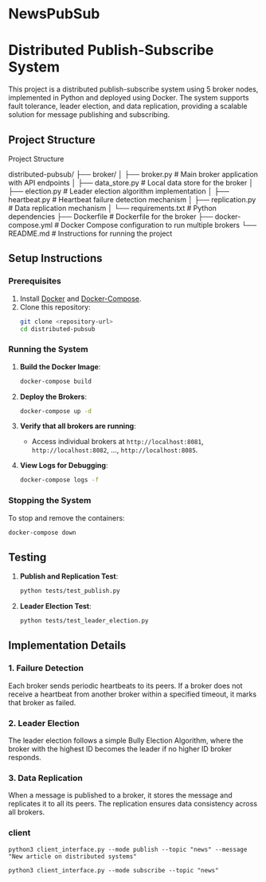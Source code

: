 # NewsPubSub

# Distributed Publish-Subscribe System

This project is a distributed publish-subscribe system using 5 broker nodes, implemented in Python and deployed using Docker. The system supports fault tolerance, leader election, and data replication, providing a scalable solution for message publishing and subscribing.

## **Project Structure**



Project Structure

distributed-pubsub/
├── broker/
│   ├── broker.py                  # Main broker application with API endpoints
│   ├── data_store.py              # Local data store for the broker
│   ├── election.py                # Leader election algorithm implementation
│   ├── heartbeat.py               # Heartbeat failure detection mechanism
│   ├── replication.py             # Data replication mechanism
│   └── requirements.txt           # Python dependencies
├── Dockerfile                     # Dockerfile for the broker
├── docker-compose.yml             # Docker Compose configuration to run multiple brokers
└── README.md                      # Instructions for running the project



## **Setup Instructions**

### **Prerequisites**

1. Install [Docker](https://www.docker.com/) and [Docker-Compose](https://docs.docker.com/compose/).
2. Clone this repository:
   ```bash
   git clone <repository-url>
   cd distributed-pubsub
   ```

### **Running the System**

1. **Build the Docker Image**:
   ```bash
   docker-compose build
   ```

2. **Deploy the Brokers**:
   ```bash
   docker-compose up -d
   ```

3. **Verify that all brokers are running**:
   - Access individual brokers at `http://localhost:8081`, `http://localhost:8082`, ..., `http://localhost:8085`.

4. **View Logs for Debugging**:
   ```bash
   docker-compose logs -f
   ```

### **Stopping the System**

To stop and remove the containers:
```bash
docker-compose down
```

## **Testing**

1. **Publish and Replication Test**:
   ```bash
   python tests/test_publish.py
   ```

2. **Leader Election Test**:
   ```bash
   python tests/test_leader_election.py
   ```

## **Implementation Details**

### **1. Failure Detection**
Each broker sends periodic heartbeats to its peers. If a broker does not receive a heartbeat from another broker within a specified timeout, it marks that broker as failed.

### **2. Leader Election**
The leader election follows a simple Bully Election Algorithm, where the broker with the highest ID becomes the leader if no higher ID broker responds.

### **3. Data Replication**
When a message is published to a broker, it stores the message and replicates it to all its peers. The replication ensures data consistency across all brokers.


### client

```
python3 client_interface.py --mode publish --topic "news" --message "New article on distributed systems"
```

```
python3 client_interface.py --mode subscribe --topic "news" 
```